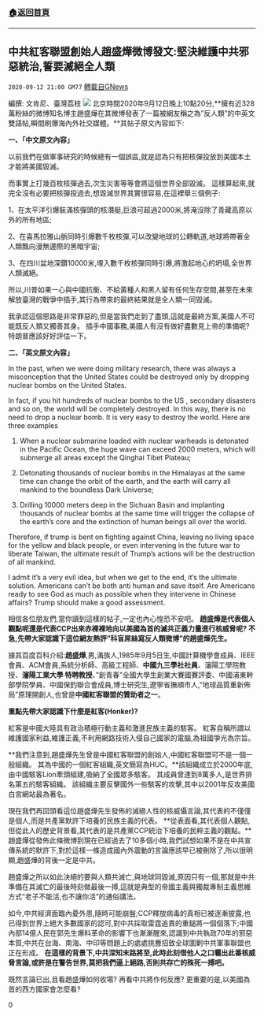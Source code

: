 ###  [:house:返回首頁](https://github.com/ourhimalayas/txt)
---

## 中共紅客聯盟創始人趙盛燁微博發文:堅決維護中共邪惡統治,誓要滅絕全人類
`2020-09-12 21:00 GM77` [轉載自GNews](https://gnews.org/zh-hant/351259/)

編撰: 文肯尼、臺灣荔枝
![](https://s3.amazonaws.com/gnews-media-offload/wp-content/uploads/2020/09/12205653/%E6%88%AA%E5%B1%8F2020-09-13-%E4%B8%8A%E5%8D%888.50.04-1.png)
北京時間2020年9月12日晚上10點20分,**擁有近328萬粉絲的微博知名博主趙盛燁在其微博發表了一篇被網友稱之為”反人類”的中英文雙語帖,瞬間刷爆海內外社交媒體。**其帖子原文內容如下:

**一、「中文原文內容」**

以前我們在做軍事研究的時候總有一個誤區,就是認為只有把核彈投放到美國本土才能將美國毀滅。

而事實上打幾百枚核彈過去,次生災害等等會將這個世界全部毀滅。 這樣算起來,就完全沒有必要把核彈投過去,想毀滅世界其實很容易,在這裡舉三個例子:

1、在太平洋引爆裝滿核彈頭的核潛艇,巨浪可超過2000米,將淹沒除了青藏高原以外的所有地區;

2、在喜馬拉雅山脈同時引爆數千枚核彈,可以改變地球的公轉軌道,地球將帶著全人類飄向漫無邊際的黑暗宇宙;

3、在四川盆地深鑽10000米,埋入數千枚核彈同時引爆,將激起地心的坍塌,全世界人類滅絕。

所以,川普如果一心與中國抗衡、不給黃種人和黑人留有任何生存空間,甚至在未來解放臺灣的戰爭中插手,其行為帶來的最終結果就是全人類一同毀滅。

我承認這個思路是非常罪惡的,但是當我們走到了盡頭,這就是最終方案,美國人不可能既反人類又獨善其身。 插手中國事務,美國人有沒有做好盡數見上帝的準備呢? 特朗普應該好好評估一下。

**二、「英文原文內容」**

In the past, when we were doing military research, there was always a misconception that the United States could be destroyed only by dropping nuclear bombs on the United States.

In fact, if you hit hundreds of nuclear bombs to the US , secondary disasters and so on, the world will be completely destroyed. In this way, there is no need to drop a nuclear bomb. It is very easy to destroy the world. Here are three examples

1. When a nuclear submarine loaded with nuclear warheads is detonated in the Pacific Ocean, the huge wave can exceed 2000 meters, which will submerge all areas except the Qinghai Tibet Plateau;

2. Detonating thousands of nuclear bombs in the Himalayas at the same time can change the orbit of the earth, and the earth will carry all mankind to the boundless Dark Universe;

3. Drilling 10000 meters deep in the Sichuan Basin and implanting thousands of nuclear bombs at the same time will trigger the collapse of the earth’s core and the extinction of human beings all over the world.

Therefore, if trump is bent on fighting against China, leaving no living space for the yellow and black people, or even intervening in the future war to liberate Taiwan, the ultimate result of Trump’s actions will be the destruction of all mankind.

I admit it’s a very evil idea, but when we get to the end, it’s the ultimate solution. Americans can’t be both anti human and save itself. Are Americans ready to see God as much as possible when they intervene in Chinese affairs? Trump should make a good assessment.

相信各位朋友們,當你讀到這樣的帖子,一定也內心惶恐不安吧。 **趙盛燁是代表個人觀點呢還是代表CCP出來赤裸裸地向以美國為首的滅共正義力量進行核威脅呢? 不急,先帶大家認識下這位網友熱評”科盲屌絲寫反人類微博”的趙盛燁先生。**

據其百度百科介紹:**趙盛燁**,男,滿族人,1985年9月5日生,中國計算機學會成員、IEEE會員、ACM會員,系統分析師、高級工程師、**中國九三學社社員**、瀋陽工學院教授、**瀋陽工業大學 特聘教授**、”創青春”全國大學生創業大賽國賽評委、中國浦東幹部學院學員、中國保釣聯合會成員,博士研究生,遼寧省撫順市人,”地球品質重新佈局”原理開創人,也曾是**中國紅客聯盟的贊助者之一**。

**重點先帶大家認識下什麼是紅客(Honker)?**

紅客是中國大陸具有政治積極行動主義和激進民族主義的駭客。 紅客自稱所謂以維護國家利益,維護正義,不利用網路技術入侵自己國家的電腦,為祖國爭光為宗旨。

**我們注意到,趙盛燁先生曾是中國紅客聯盟的創始人,中國紅客聯盟可不是一個一般組織。 其為中國的一個紅客組織,英文簡寫為HUC。**該組織成立於2000年底,由中國駭客Lion牽頭組建,吸納了全國眾多駭客。 其成員曾達到8萬多人,是世界排名第五的駭客組織。 該組織主要反擊國外一些駭客的攻擊,其中以2001年反攻美國白宮網站最為著名。

現在我們再回頭看這位趙盛燁先生發佈的滅絕人性的核威懾言論,其代表的不僅僅是個人,而是共產黨默許下培養的民族主義的代表。 **從表面看,其代表個人觀點,但從此人的歷史背景看,其代表的是共產黨CCP統治下培養的民粹主義的觀點。**趙盛燁從發佈此條微博到現在已經過去了10多個小時,我們試想如果不是在中共宣傳系統的默許下,對於這樣一條造成國內外震動的言論應該早已被刪除了,所以很明顯,趙盛燁的背後一定是中共。

趙盛燁之所以如此決絕的要與人類共滅亡,與地球同毀滅,原因只有一個,那就是中共準備在其滅亡的最後時刻做最後一搏,這就是典型的帝國主義與獨裁專制主義思維方式”老子不能活,也不讓你活”的通俗講法。

如今,中共經濟面臨內憂外患,隨時可能崩盤;CCP釋放病毒的真相已被逐漸披露,也已得到世界上絕大多數國家的認可,對中共採取雷霆追責的重鎚將一個個落下;中國內部14億人民在郭先生爆料革命的影響下也漸漸醒來,認識到中共執政70年的邪惡本質;中共在台海、南海、中印等問題上的處處挑釁招致全球圍剿中共軍事聯盟也正在形成。 **在這樣的背景下,中共深知末路將至,此時此刻借他人之口曬出此番核威脅言論,或許是在警告世界,莫把我們逼上絕路,否則共存亡的殊死一搏吧。**

既然言論已出,且看趙盛燁如何收場? 再看中共將作何反應? 更重要的是,以美國為首的西方國家會怎麼看?

0
